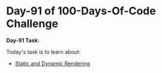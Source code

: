 <h1>Day-91 of 100-Days-Of-Code Challenge</h1>

**Day-91 Task:**

Today's task is to learn about:

- [Static and Dynamic Rendering](https://nextjs.org/learn/dashboard-app/static-and-dynamic-rendering)